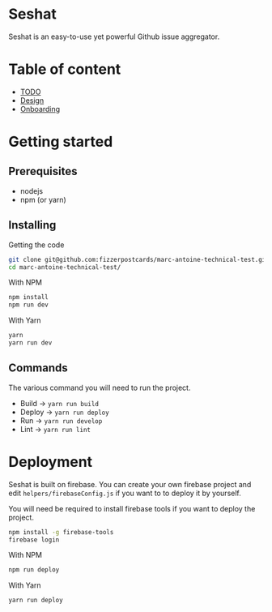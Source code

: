 # Seshat

Seshat is an easy-to-use yet powerful Github issue aggregator.

# Table of content

- [TODO](docs/TODO.md)
- [Design](docs/DESIGN.md)
- [Onboarding](docs/ONBOARDING.md)

# Getting started

## Prerequisites

- nodejs
- npm (or yarn)

## Installing

Getting the code

```bash
git clone git@github.com:fizzerpostcards/marc-antoine-technical-test.git
cd marc-antoine-technical-test/
```

With NPM

```bash
npm install
npm run dev
```

With Yarn

```bash
yarn
yarn run dev
```

## Commands

The various command you will need to run the project.

- Build -> `yarn run build`
- Deploy -> `yarn run deploy`
- Run -> `yarn run develop`
- Lint -> `yarn run lint`

# Deployment

Seshat is built on firebase. You can create your own firebase project and edit `helpers/firebaseConfig.js` if you want to to deploy it by yourself.

You will need be required to install firebase tools if you want to deploy the project.

```bash
npm install -g firebase-tools
firebase login
```

With NPM

```bash
npm run deploy
```

With Yarn

```bash
yarn run deploy
```
